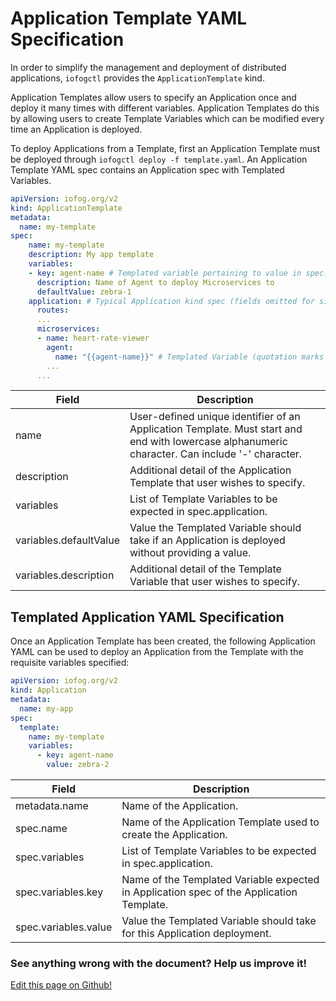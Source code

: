 # Application Template YAML Specification

In order to simplify the management and deployment of distributed applications, `iofogctl` provides the `ApplicationTemplate` kind.

Application Templates allow users to specify an Application once and deploy it many times with different variables. Application Templates do this by allowing users to create Template Variables which can be modified every time an Application is deployed.

To deploy Applications from a Template, first an Application Template must be deployed through `iofogctl deploy -f template.yaml`. An Application Template YAML spec contains an Application spec with Templated Variables.

```yaml
apiVersion: iofog.org/v2
kind: ApplicationTemplate
metadata:
  name: my-template
spec:
    name: my-template
    description: My app template
    variables:
    - key: agent-name # Templated variable pertaining to value in spec.application.microservices[0].agent.name below
      description: Name of Agent to deploy Microservices to
      defaultValue: zebra-1
    application: # Typical Application kind spec (fields omitted for simplicity)
      routes:
      ...
      microservices:
      - name: heart-rate-viewer
        agent:
          name: "{{agent-name}}" # Templated Variable (quotation marks are required)
        ...
      ...
```

| Field                  | Description                                                                                                                                     |
| ---------------------- | ----------------------------------------------------------------------------------------------------------------------------------------------- |
| name                   | User-defined unique identifier of an Application Template. Must start and end with lowercase alphanumeric character. Can include '-' character. |
| description            | Additional detail of the Application Template that user wishes to specify.                                                                      |
| variables              | List of Template Variables to be expected in spec.application.                                                                                  |
| variables.defaultValue | Value the Templated Variable should take if an Application is deployed without providing a value.                                               |
| variables.description  | Additional detail of the Template Variable that user wishes to specify.                                                                         |

## Templated Application YAML Specification

Once an Application Template has been created, the following Application YAML can be used to deploy an Application from the Template with the requisite variables specified:

```yaml
apiVersion: iofog.org/v2
kind: Application
metadata:
  name: my-app
spec:
  template:
    name: my-template
    variables:
      - key: agent-name
        value: zebra-2
```

| Field                | Description                                                                              |
| -------------------- | ---------------------------------------------------------------------------------------- |
| metadata.name        | Name of the Application.                                                                 |
| spec.name            | Name of the Application Template used to create the Application.                         |
| spec.variables       | List of Template Variables to be expected in spec.application.                           |
| spec.variables.key   | Name of the Templated Variable expected in Application spec of the Application Template. |
| spec.variables.value | Value the Templated Variable should take for this Application deployment.                |

<aside class="notifications contribute">
  <h3><img src="/images/icos/ico-github.svg" alt="">See anything wrong with the document? Help us improve it!</h3>
  <a href="https://github.com/eclipse-iofog/iofog.org/edit/develop/content/docs/2/reference-iofogctl/reference-application.md"
    target="_blank">
    <p>Edit this page on Github!</p>
  </a>
</aside>

